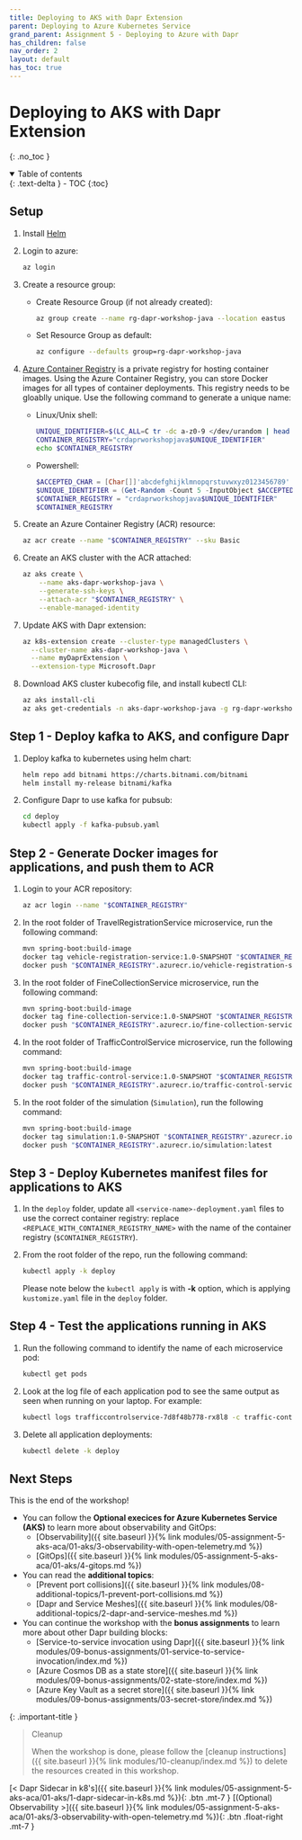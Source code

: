```yaml
---
title: Deploying to AKS with Dapr Extension
parent: Deploying to Azure Kubernetes Service
grand_parent: Assignment 5 - Deploying to Azure with Dapr
has_children: false
nav_order: 2
layout: default
has_toc: true
---
```


# Deploying to AKS with Dapr Extension

{: .no_toc }

<details open markdown="block">
  <summary>
    Table of contents
  </summary>
  {: .text-delta }
- TOC
{:toc}
</details>

## Setup

1. Install [Helm](https://helm.sh/docs/intro/install/)

1. Login to azure:

    ```bash
    az login
    ```

1. Create a resource group:

    - Create Resource Group (if not already created):

      ```bash
      az group create --name rg-dapr-workshop-java --location eastus
      ```

    - Set Resource Group as default:

      ```bash
      az configure --defaults group=rg-dapr-workshop-java
      ```

1. [Azure Container Registry](https://learn.microsoft.com/en-us/azure/container-registry/) is a private registry for hosting container images. Using the Azure Container Registry, you can store Docker images for all types of container deployments. This registry needs to be gloablly unique. Use the following command to generate a unique name:

    - Linux/Unix shell:
       
        ```bash
        UNIQUE_IDENTIFIER=$(LC_ALL=C tr -dc a-z0-9 </dev/urandom | head -c 5)
        CONTAINER_REGISTRY="crdaprworkshopjava$UNIQUE_IDENTIFIER"
        echo $CONTAINER_REGISTRY
        ```

    - Powershell:
    
        ```powershell
        $ACCEPTED_CHAR = [Char[]]'abcdefghijklmnopqrstuvwxyz0123456789'
        $UNIQUE_IDENTIFIER = (Get-Random -Count 5 -InputObject $ACCEPTED_CHAR) -join ''
        $CONTAINER_REGISTRY = "crdaprworkshopjava$UNIQUE_IDENTIFIER"
        $CONTAINER_REGISTRY
        ```

1. Create an Azure Container Registry (ACR) resource:

    ```bash
    az acr create --name "$CONTAINER_REGISTRY" --sku Basic
    ```


1. Create an AKS cluster with the ACR attached:

    ```bash
    az aks create \
        --name aks-dapr-workshop-java \
        --generate-ssh-keys \
        --attach-acr "$CONTAINER_REGISTRY" \
        --enable-managed-identity
    ```

1. Update AKS with Dapr extension:

    ```bash
    az k8s-extension create --cluster-type managedClusters \
      --cluster-name aks-dapr-workshop-java \
      --name myDaprExtension \
      --extension-type Microsoft.Dapr
    ```

1. Download AKS cluster kubecofig file, and install kubectl CLI:

    ```bash
    az aks install-cli
    az aks get-credentials -n aks-dapr-workshop-java -g rg-dapr-workshop-java
    ```

## Step 1 - Deploy kafka to AKS, and configure Dapr

1. Deploy kafka to kubernetes using helm chart:

    ```bash
    helm repo add bitnami https://charts.bitnami.com/bitnami
    helm install my-release bitnami/kafka
    ```

2. Configure Dapr to use kafka for pubsub:

    ```bash
    cd deploy
    kubectl apply -f kafka-pubsub.yaml
    ```

## Step 2 - Generate Docker images for applications, and push them to ACR

1. Login to your ACR repository:

    ```bash
    az acr login --name "$CONTAINER_REGISTRY"
    ```

1. In the root folder of TravelRegistrationService microservice, run the following command:

    ```bash
    mvn spring-boot:build-image
    docker tag vehicle-registration-service:1.0-SNAPSHOT "$CONTAINER_REGISTRY".azurecr.io/vehicle-registration-service:latest
    docker push "$CONTAINER_REGISTRY".azurecr.io/vehicle-registration-service:latest
    ```

1. In the root folder of FineCollectionService microservice, run the following command:

    ```bash
    mvn spring-boot:build-image
    docker tag fine-collection-service:1.0-SNAPSHOT "$CONTAINER_REGISTRY".azurecr.io/fine-collection-service:latest
    docker push "$CONTAINER_REGISTRY".azurecr.io/fine-collection-service:latest
    ```
1. In the root folder of TrafficControlService microservice, run the following command:

    ```bash
    mvn spring-boot:build-image
    docker tag traffic-control-service:1.0-SNAPSHOT "$CONTAINER_REGISTRY".azurecr.io/traffic-control-service:latest
    docker push "$CONTAINER_REGISTRY".azurecr.io/traffic-control-service:latest
    ```

1. In the root folder of the simulation (`Simulation`), run the following command:

    ```bash
    mvn spring-boot:build-image
    docker tag simulation:1.0-SNAPSHOT "$CONTAINER_REGISTRY".azurecr.io/simulation:latest
    docker push "$CONTAINER_REGISTRY".azurecr.io/simulation:latest
    ```

## Step 3 - Deploy Kubernetes manifest files for applications to AKS

1. In the `deploy` folder, update all `<service-name>-deployment.yaml` files to use the correct container registry: replace `<REPLACE_WITH_CONTAINER_REGISTRY_NAME>` with the name of the container registry (`$CONTAINER_REGISTRY`).

1. From the root folder of the repo, run the following command:

    ```bash
    kubectl apply -k deploy
    ```

    Please note below the `kubectl apply` is with **-k** option, which is applying `kustomize.yaml` file in the `deploy` folder.

## Step 4 - Test the applications running in AKS

1. Run the following command to identify the name of each microservice pod:

    ```bash
    kubectl get pods
    ```

2. Look at the log file of each application pod to see the same output as seen when running on your laptop. For example:

    ```bash
    kubectl logs trafficcontrolservice-7d8f48b778-rx8l8 -c traffic-control-service
    ```

3. Delete all application deployments:

    ```bash
    kubectl delete -k deploy
    ```

## Next Steps

This is the end of the workshop!

- You can follow the **Optional execices for Azure Kubernetes Service (AKS)** to learn more about observability and GitOps:
  - [Observability]({{ site.baseurl }}{% link modules/05-assignment-5-aks-aca/01-aks/3-observability-with-open-telemetry.md %})
  - [GitOps]({{ site.baseurl }}{% link modules/05-assignment-5-aks-aca/01-aks/4-gitops.md %})
- You can read the **additional topics**:
  - [Prevent port collisions]({{ site.baseurl }}{% link modules/08-additional-topics/1-prevent-port-collisions.md %})
  - [Dapr and Service Meshes]({{ site.baseurl }}{% link modules/08-additional-topics/2-dapr-and-service-meshes.md %})
- You can continue the workshop with the **bonus assignments** to learn more about other Dapr building blocks:
  - [Service-to-service invocation using Dapr]({{ site.baseurl }}{% link modules/09-bonus-assignments/01-service-to-service-invocation/index.md %})
  - [Azure Cosmos DB as a state store]({{ site.baseurl }}{% link modules/09-bonus-assignments/02-state-store/index.md %})
  - [Azure Key Vault as a secret store]({{ site.baseurl }}{% link modules/09-bonus-assignments/03-secret-store/index.md %})

{: .important-title }
> Cleanup
>
> When the workshop is done, please follow the [cleanup instructions]({{ site.baseurl }}{% link modules/10-cleanup/index.md %}) to delete the resources created in this workshop.
> 

<span class="fs-3">
[< Dapr Sidecar in k8's]({{ site.baseurl }}{% link modules/05-assignment-5-aks-aca/01-aks/1-dapr-sidecar-in-k8s.md %}){: .btn .mt-7 }
</span>
<span class="fs-3">
[(Optional) Observability >]({{ site.baseurl }}{% link modules/05-assignment-5-aks-aca/01-aks/3-observability-with-open-telemetry.md %}){: .btn .float-right .mt-7 }
</span>
